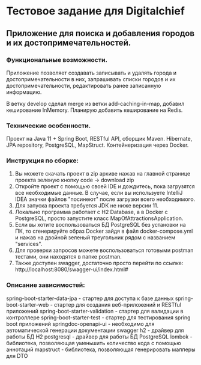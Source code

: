 # **Тестовое задание для Digitalchief**

## Приложение для поиска и добавления городов и их достопримечательностей.

### **Функциональные возможности.**

Приложение позволяет создавать записывать и удалять города и достопримечательности в них,
запрашивать списки городов и их достопримечательности, редактировать ранее записанную информацию.

В ветку develop сделал merge из ветки add-caching-in-map, добавил кеширование InMemory. Планирую добавить кеширование на Redis.

### **Технические особенности.**

Проект на Java 11 + Spring Boot, RESTful API, сборщик Maven. Hibernate,
JPA repository, PostgreSQL, MapStruct. Контейнеризация через Docker.

### **Инструкция по сборке:**

1) Вы можете скачать проект в zip архиве нажав на главной странице проекта зеленую кнопку code -> download zip
2) Откройте проект с помощью своей IDE и дождитесь, пока загрузятся все необходимые данные. В случае,
   если вы используете IntelliJ IDEA значки файлов "посинеют" после загрузки всего необходимого.
3) Для запуска проекта требуется JDK не ниже версии 11.
4) Локально программа работает с H2 Database, а в Docker с PostgreSQL, просто запустите класс
   MapOfAttractionsApplication.
5) Если вы хотите воспользоваться БД PostgreSQL без установки на ПК, то сгенерируйте образ Docker зайдя в файл
   docker-compose.yml и нажав на двойной зеленый треугольник рядом с названием "services".
6) Для проверки запросов можете воспользоваться готовыми postman тестами, они находятся в папке postman.
7) Также доступен swagger, достаточно просто перейти по ссылке: http://localhost:8080/swagger-ui/index.html#

### **Описание зависимостей:**

spring-boot-starter-data-jpa - стартер для доступа к базе данных
spring-boot-starter-web - стартер для создания веб-приложений и RESTful приложений
spring-boot-starter-validation - стартер для валидации в контроллере
spring-boot-starter-test - стартер для тестирования spring boot приложений
springdoc-openapi-ui - необходимо для автоматической генерации документации swagger
h2 - драйвер для работы БД H2
postgresql - драйвер для работы БД PostgreSQL
lombok - библиотека, позволяющая уменьшить количество кода с помощью аннотаций
mapstruct - библиотека, позволяющая генерировать мапперы для DTO
